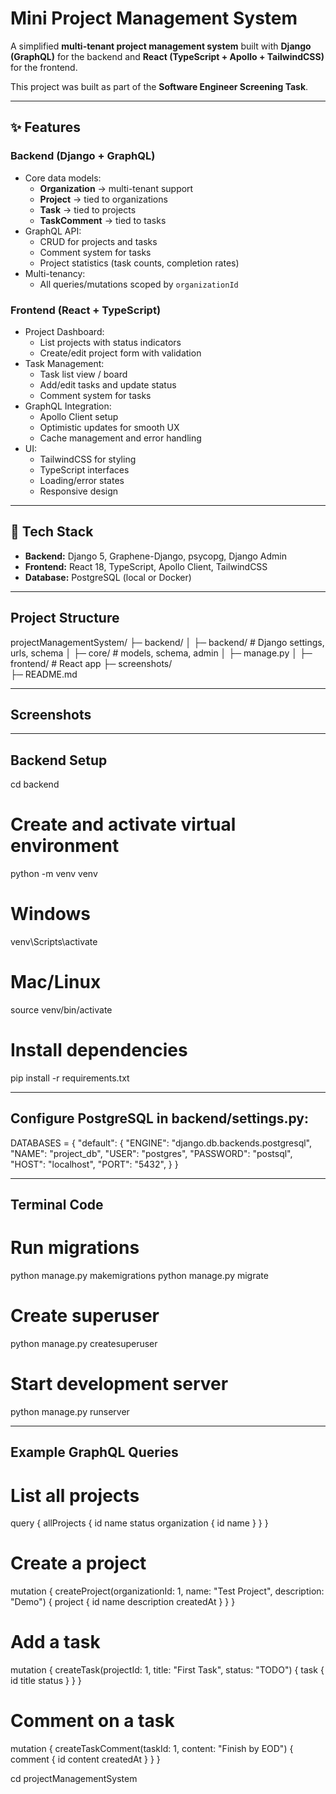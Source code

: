 # Mini Project Management System

A simplified **multi-tenant project management system** built with **Django (GraphQL)** for the backend and **React (TypeScript + Apollo + TailwindCSS)** for the frontend.  

This project was built as part of the **Software Engineer Screening Task**.  

---

## ✨ Features

### Backend (Django + GraphQL)
- Core data models:
  - **Organization** → multi-tenant support
  - **Project** → tied to organizations
  - **Task** → tied to projects
  - **TaskComment** → tied to tasks
- GraphQL API:
  - CRUD for projects and tasks  
  - Comment system for tasks  
  - Project statistics (task counts, completion rates)  
- Multi-tenancy:
  - All queries/mutations scoped by `organizationId`

### Frontend (React + TypeScript)
- Project Dashboard:
  - List projects with status indicators  
  - Create/edit project form with validation  
- Task Management:
  - Task list view / board  
  - Add/edit tasks and update status  
  - Comment system for tasks  
- GraphQL Integration:
  - Apollo Client setup  
  - Optimistic updates for smooth UX  
  - Cache management and error handling  
- UI:
  - TailwindCSS for styling  
  - TypeScript interfaces  
  - Loading/error states  
  - Responsive design  

---

## 🧱 Tech Stack

- **Backend:** Django 5, Graphene-Django, psycopg, Django Admin  
- **Frontend:** React 18, TypeScript, Apollo Client, TailwindCSS  
- **Database:** PostgreSQL (local or Docker)

---

## Project Structure

projectManagementSystem/
├─ backend/
│  ├─ backend/        # Django settings, urls, schema
│  ├─ core/           # models, schema, admin
│  ├─ manage.py
│
├─ frontend/          # React app 
├─ screenshots/       
├─ README.md

---

## Screenshots

---

## Backend Setup

cd backend

# Create and activate virtual environment
python -m venv venv
# Windows
venv\Scripts\activate
# Mac/Linux
source venv/bin/activate

# Install dependencies
pip install -r requirements.txt

---

## Configure PostgreSQL in backend/settings.py:

DATABASES = {
  "default": {
    "ENGINE": "django.db.backends.postgresql",
    "NAME": "project_db",
    "USER": "postgres",
    "PASSWORD": "postsql",
    "HOST": "localhost",
    "PORT": "5432",
  }
}

---

## Terminal Code

# Run migrations
python manage.py makemigrations
python manage.py migrate

# Create superuser
python manage.py createsuperuser

# Start development server
python manage.py runserver

---

## Example GraphQL Queries

# List all projects

query {
  allProjects {
    id
    name
    status
    organization { id name }
  }
}

# Create a project

mutation {
  createProject(organizationId: 1, name: "Test Project", description: "Demo") {
    project {
      id
      name
      description
      createdAt
    }
  }
}

# Add a task

mutation {
  createTask(projectId: 1, title: "First Task", status: "TODO") {
    task {
      id
      title
      status
    }
  }
}

# Comment on a task

mutation {
  createTaskComment(taskId: 1, content: "Finish by EOD") {
    comment {
      id
      content
      createdAt
    }
  }
}


cd projectManagementSystem

